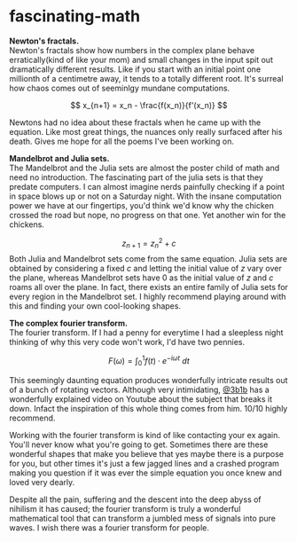 # fascinating-math

**Newton's fractals.**  
Newton's fractals show how numbers in the complex plane behave erratically(kind of like your mom) and small changes in the input spit out dramatically different results. Like if you start with an initial point one millionth of a centimetre away, it tends to a totally different root. It's surreal how chaos comes out of seeminlgy mundane computations.   

$$
x_{n+1} = x_n - \frac{f(x_n)}{f'(x_n)}
$$

Newtons had no idea about these fractals when he came up with the equation. Like most great things, the nuances only really surfaced after his death. Gives me hope for all the poems I've been working on.   

**Mandelbrot and Julia sets.**  
The Mandelbrot and the Julia sets are almost the poster child of math and need no introduction. The fascinating part of the julia sets is that they predate computers. I can almost imagine nerds painfully checking if a point in space blows up or not on a Saturday night. With the insane computation power we have at our fingertips, you'd think we'd know why the chicken crossed the road but nope, no progress on that one. Yet another win for the chickens.

$$
z_{n+1} = z_n^2 + c
$$
Both Julia and Mandelbrot sets come from the same equation. Julia sets are obtained by considering a fixed $c$ and letting the initial value of $z$ vary over the plane, whereas Mandelbrot sets have $0$ as the initial value of $z$ and $c$ roams all over the plane. In fact, there exists an entire family of Julia sets for every region in the Mandelbrot set. I highly recommend playing around with this and finding your own cool-looking shapes.   

**The complex fourier transform.**   
The fourier transform. If I had a penny for everytime I had a sleepless night thinking of why this very code won't work, I'd have two pennies.  

$$
F(\omega) = \int_{0}^{1} f(t) \cdot e^{-i\omega t} \ dt
$$

This seemingly daunting equation produces wonderfully intricate results out of a bunch of rotating vectors. Although very intimidating, [@3b1b](https://github.com/3b1b) has a wonderfully explained video on Youtube about the subject that breaks it down. Infact the inspiration of this whole thing comes from him. 10/10 highly recommend. 

Working with the fourier transform is kind of like contacting your ex again. You'll never know what you're going to get. Sometimes there are these wonderful shapes that make you believe that yes maybe there is a purpose for you, but other times it's just a few jagged lines and a crashed program making you question if it was ever the simple equation you once knew and loved very dearly. 
    
Despite all the pain, suffering and the descent into the deep abyss of nihilism it has caused; the fourier transform is truly a wonderful mathematical tool that can transform a jumbled mess of signals into pure waves. I wish there was a fourier transform for people.
